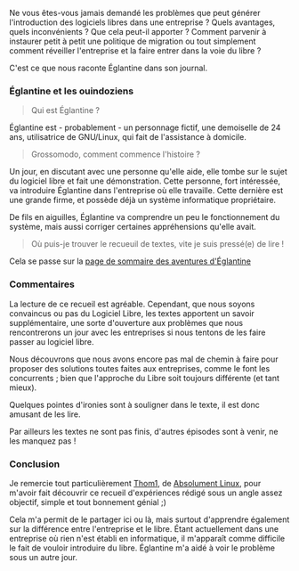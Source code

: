 Ne vous êtes-vous jamais demandé les problèmes que peut générer l'introduction des logiciels libres dans une entreprise ? Quels avantages, quels inconvénients ? Que cela peut-il apporter ? Comment parvenir à instaurer petit à petit une politique de migration ou tout simplement comment réveiller l'entreprise et la faire entrer dans la voie du libre ?

C'est ce que nous raconte Églantine dans son journal.

### Églantine et les ouindoziens

> Qui est Églantine ?

Églantine est - probablement - un personnage fictif, une demoiselle de 24 ans, utilisatrice de GNU/Linux, qui fait de l'assistance à domicile.

> Grossomodo, comment commence l'histoire ?

Un jour, en discutant avec une personne qu'elle aide, elle tombe sur le sujet du logiciel libre et fait une démonstration. Cette personne, fort intéressée, va introduire Églantine dans l'entreprise où elle travaille. Cette dernière est une grande firme, et possède déjà un système informatique propriétaire.

De fils en aiguilles, Églantine va comprendre un peu le fonctionnement du système, mais aussi corriger certaines appréhensions qu'elle avait.

> Où puis-je trouver le recueuil de textes, vite je suis pressé(e) de lire !

Cela se passe sur la [page de sommaire des aventures d'Églantine](http://eelo.lgm.free.fr/sommaire.html "Se rendre sur la page de sommaire d'Églantine et les ouindoziens")

### Commentaires

La lecture de ce recueil est agréable. Cependant, que nous soyons convaincus ou pas du Logiciel Libre, les textes apportent un savoir supplémentaire, une sorte d'ouverture aux problèmes que nous rencontrerons un jour avec les entreprises si nous tentons de les faire passer au logiciel libre.

Nous découvrons que nous avons encore pas mal de chemin à faire pour proposer des solutions toutes faites aux entreprises, comme le font les concurrents ; bien que l'approche du Libre soit toujours différente (et tant mieux).

Quelques pointes d'ironies sont à souligner dans le texte, il est donc amusant de les lire.

Par ailleurs les textes ne sont pas finis, d'autres épisodes sont à venir, ne les manquez pas !

### Conclusion

Je remercie tout particulièrement [Thom1](http://haltux.homelinux.org/ "Visiter le site web de Thom1"), de [Absolument Linux](http://www.absolinux.net "Découvrir la page d'Absolinux"), pour m'avoir fait découvrir ce recueil d'expériences rédigé sous un angle assez objectif, simple et tout bonnement génial ;) 

Cela m'a permit de le partager ici ou là, mais surtout d'apprendre également sur la différence entre l'entreprise et le libre. Étant actuellement dans une entreprise où rien n'est établi en informatique, il m'apparaît comme difficile le fait de vouloir introduire du libre. Églantine m'a aidé à voir le problème sous un autre jour.

